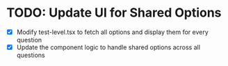 # TODO: Update UI for Shared Options

- [x] Modify test-level.tsx to fetch all options and display them for every question
- [x] Update the component logic to handle shared options across all questions

